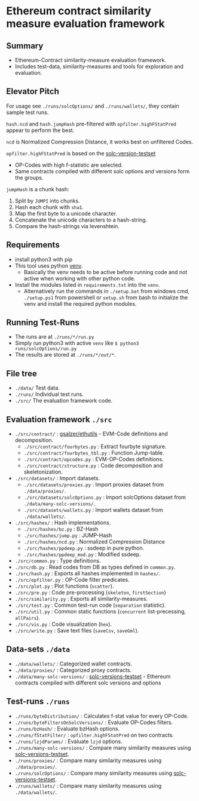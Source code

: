 # Ethereum contract similarity measure evaluation framework
## Summary
- Ethereum-Contract similarity-measure evaluation framework.
- Includes test-data, similarity-measures and tools for exploration and evaluation.

## Elevator Pitch
For usage see `./runs/solcOptions/` and `./runs/wallets/`, they contain sample test runs.

`hash.ncd` and `hash.jumpHash` pre-filtered with `opfilter.highFStatPred` appear to perform the best.

`ncd` is Normalized Compression Distance, it works best on unfiltered Codes.

`opfilter.highFStatPred` is based on the [solc-version-testset](https://github.com/mrNuTz/solc-version-testset)
- OP-Codes with high f-statistic are selected.
- Same contracts compiled with different solc options and versions form the groups.

`jumpHash` is a chunk hash:
1. Split by `JUMPI` into chunks.
1. Hash each chunk with `sha1`.
1. Map the first byte to a unicode character.
1. Concatenate the unicode characters to a hash-string.
1. Compare the hash-strings via levenshtein.

## Requirements
- install python3 with pip
- This tool uses python [venv](https://docs.python.org/3/library/venv.html).
  - Basically the venv needs to be active before running code and not active when working with other
  python code.
- Install the modules listed in `requirements.txt` into the `venv`.
  - Alternatively run the commands in `./setup.bat` from windows cmd, `./setup.ps1` from powershell or `setup.sh`
  from bash to initialize the venv and install the required python modules.

## Running Test-Runs
- The runs are at `./runs/*/run.py`
- Simply run python3 with active `venv` like `$ python3 runs/solcOptions/run.py`
- The results are stored at `./runs/*/out/*`.

## File tree
- `./data/` Test data.
- `./runs/` Individual test runs.
- `./src/` The evaluation framework code.

## Evaluation framework `./src`
- `./src/contract/` : [gsalzer/ethutils](https://github.com/gsalzer/ethutils) - EVM-Code definitions and decomposition.
  - `./src/contract/fourbytes.py` : Extract fourbyte signature.
  - `./src/contract/fourbytes_tbl.py` : Function Jump-table.
  - `./src/contract/opcodes.py` : EVM-OP-Codes definitions.
  - `./src/contract/structure.py` : Code decomposition and skeletonization.
- `./src/datasets/` : Import datasets.
  - `./src/datasets/proxies.py` : Import proxies dataset from `./data/proxies/`.
  - `./src/datasets/solcOptions.py` : Import solcOptions dataset from `./data/many-solc-versions/`.
  - `./src/datasets/wallets.py` : Import wallets dataset from `./data/wallets/`.
- `./src/hashes/` : Hash implementations.
  - `./src/hashes/bz.py` : BZ-Hash
  - `./src/hashes/jump.py` : JUMP-Hash
  - `./src/hashes/ncd.py` : Normalized Compression Distance
  - `./src/hashes/ppdeep.py` : ssdeep in pure python.
  - `./src/hashes/ppdeep_mod.py` : Modified ssdeep.
- `./src/common.py` : Type definitions.
- `./src/db.py` : Read codes from DB as types defined in `common.py`.
- `./src/hash.py` : Exports all hashes implemented in `hashes/`.
- `./src/opfilter.py` : OP-Code filter predicates.
- `./src/plot.py` : Plot functions (`scatter`).
- `./src/pre.py` : Code pre-processing (`skeleton`, `firstSection`)
- `./src/similarity.py` : Exports all similarity-measures.
- `./src/test.py` : Common test-run code (`separation` statistic).
- `./src/util.py` : Common static functions (`concurrent` list-precessing, `allPairs`).
- `./src/vis.py` : Code visualization (`hex`).
- `./src/write.py` : Save text files (`saveCsv`, `saveGml`).

## Data-sets `./data`
- `./data/wallets/` : Categorized wallet contracts.
- `./data/proxies/` : Categorized proxy contracts.
- `./data/many-solc-versions/` :
  [solc-versions-testset](https://github.com/mrNuTz/solc-version-testset) -
  Ethereum contracts compiled with different solc versions and options

## Test-runs `./runs`
- `./runs/byteDistribution/` : Calculates f-stat value for every OP-Code.
- `./runs/byteFiltersOnSolcVersions/` : Evaluate OP-Codes filters.
- `./runs/bzHash/` : Evaluate bzHash options.
- `./runs/fStatFilter/` : `opfilter.highFStatPred` on two contracts.
- `./runs/lzjdParams/` : Evaluate `lzjd` options.
- `./runs/many-solc-versions/` : Compare many similarity measures using [solc-versions-testset](https://github.com/mrNuTz/solc-version-testset).
- `./runs/proxies/` : Compare many similarity measures using `./data/proxies/`.
- `./runs/solcOptions/` : Compare many similarity measures using [solc-versions-testset](https://github.com/mrNuTz/solc-version-testset).
- `./runs/wallets/` : Compare many similarity measures using `./data/wallets/`.
